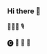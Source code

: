 ### Hi there 👋

<!--
**skoowoo/skoowoo** is a ✨ _special_ ✨ repository because its `README.md` (this file) appears on your GitHub profile.

Here are some ideas to get you started:
-->

👨🏻‍💻 🎙️ 

🅒 🐹 🦀 🐍
